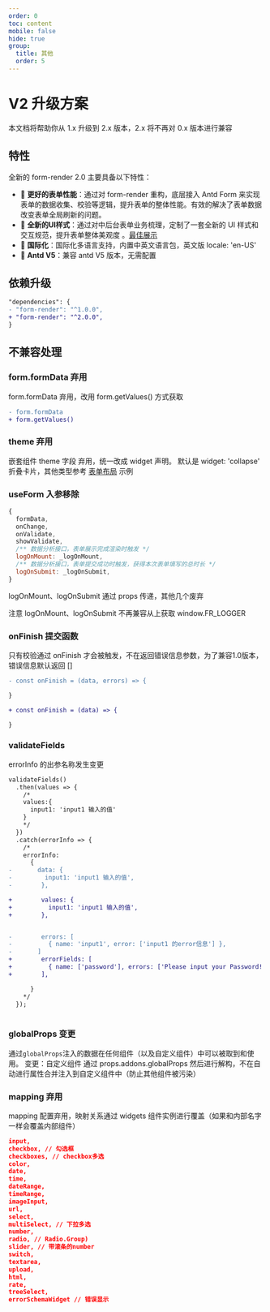 ```yaml
---
order: 0
toc: content
mobile: false
hide: true
group: 
  title: 其他
  order: 5
---
```


# V2 升级方案
本文档将帮助你从 1.x 升级到 2.x 版本，2.x 将不再对 0.x 版本进行兼容

## 特性

全新的 form-render 2.0 主要具备以下特性：

- 🚀 **更好的表单性能**：通过对 form-render 重构，底层接入 Antd Form 来实现表单的数据收集、校验等逻辑，提升表单的整体性能。有效的解决了表单数据改变表单全局刷新的问题。
- 🎨 **全新的UI样式**：通过对中后台表单业务梳理，定制了一套全新的 UI 样式和交互规范，提升表单整体美观度 。[最佳展示](/form-render/display-row)
- 🚥 **国际化**：国际化多语言支持，内置中英文语言包，英文版 locale: 'en-US'
- 💎 **Antd V5**：兼容 antd V5 版本，无需配置

## 依赖升级
```diff
"dependencies": {
- "form-render": "^1.0.0",
+ "form-render": "^2.0.0",
}
```

## 不兼容处理

### form.formData 弃用
form.formData 弃用，改用 form.getValues() 方式获取

```diff
- form.formData
+ form.getValues()
```

### theme 弃用
嵌套组件 theme 字段 弃用，统一改成 widget 声明。
默认是 widget: 'collapse' 折叠卡片，其他类型参考 [表单布局](/form-render/advanced-layout) 示例


### useForm 入参移除
```js
{
  formData,
  onChange,
  onValidate,
  showValidate,
  /** 数据分析接口，表单展示完成渲染时触发 */
  logOnMount: _logOnMount,
  /** 数据分析接口，表单提交成功时触发，获得本次表单填写的总时长 */
  logOnSubmit: _logOnSubmit,
} 
```
logOnMount、logOnSubmit 通过 props 传递，其他几个废弃

注意 logOnMount、logOnSubmit 不再兼容从上获取 window.FR_LOGGER



### onFinish 提交函数
只有校验通过 onFinish 才会被触发，不在返回错误信息参数，为了兼容1.0版本，错误信息默认返回 []


```diff
- const onFinish = (data, errors) => {

}

+ const onFinish = (data) => {

}

```
### validateFields
errorInfo 的出参名称发生变更

```diff
validateFields()
  .then(values => {
    /*
    values:{
      input1: 'input1 输入的值'
    }
    */
  })
  .catch(errorInfo => {
    /*
    errorInfo:
      {
-       data: {
-         input1: 'input1 输入的值',
-        },

+        values: {
+          input1: 'input1 输入的值',
+        },


-        errors: [
-          { name: 'input1', error: ['input1 的error信息'] },
-       ]
+        errorFields: [
+          { name: ['password'], errors: ['Please input your Password!'] },
+        ],

      }
    */
  });
  
```

### globalProps 变更
通过`globalProps`注入的数据在任何组件（以及自定义组件）中可以被取到和使用。
变更：自定义组件 通过 props.addons.globalProps 然后进行解构，不在自动进行属性合并注入到自定义组件中（防止其他组件被污染）


### mapping 弃用
mapping 配置弃用，映射关系通过 widgets 组件实例进行覆盖（如果和内部名字一样会覆盖内部组件）
```json
input,
checkbox, // 勾选框
checkboxes, // checkbox多选
color,
date,
time,
dateRange,
timeRange,
imageInput,
url,
select,
multiSelect, // 下拉多选
number,
radio, // Radio.Group)
slider, // 带滚条的number
switch,
textarea,
upload,
html,
rate,
treeSelect,
errorSchemaWidget // 错误显示
```
